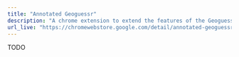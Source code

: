 ```yaml
---
title: "Annotated Geoguessr"
description: "A chrome extension to extend the features of the Geoguesser game, both for map editors and players."
url_live: "https://chromewebstore.google.com/detail/annotated-geoguessr/mkagpkkhobnkdkecdmfgoglfppcdhcbn"
---
```


TODO